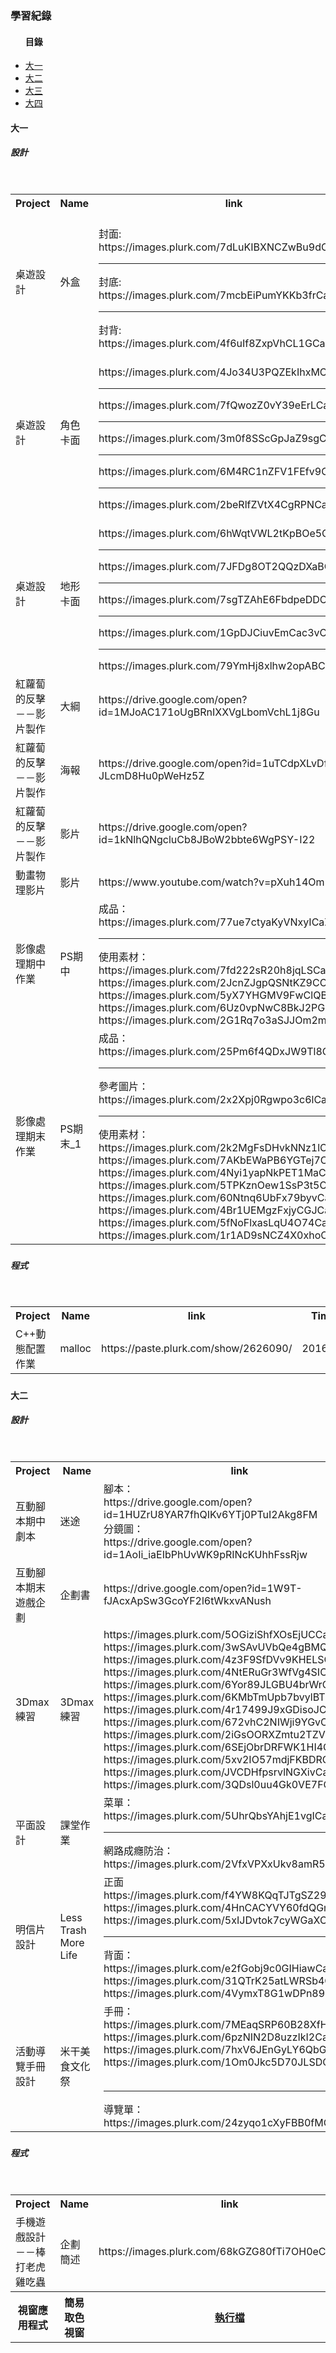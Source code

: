 <h3>學習紀錄</h3>
<ul><h4>目錄</h4>
  <a href="#fir"><li>大一</li></a>
  <a href="#sec"><li>大二</li></a>
  <a href="#thr"><li>大三</li></a>
  <a href="#"><li>大四</li></a>
</ul>

<h4 id="fir">大一</h4>
<h5>設計<h5>
<table>
  <tr>
    <th>Project</th>
    <th>Name</th>
    <th>link</th>
    <th>Time</th>
  </tr>
  <tr>
    <td>桌遊設計</td>
    <td>外盒</td> 
    <td><br>封面: https://images.plurk.com/7dLuKIBXNCZwBu9dCaZz.jpg<hr>封底: https://images.plurk.com/7mcbEiPumYKKb3frCaZz.jpg<hr>封背: https://images.plurk.com/4f6uIf8ZxpVhCL1GCaZz.jpg<br></td>
    <td>2016/04</td>
  </tr>
  <tr>
    <td>桌遊設計</td>
    <td>角色卡面</td> 
    <td><br>https://images.plurk.com/4Jo34U3PQZEkIhxMCaZz.jpg<hr>https://images.plurk.com/7fQwozZ0vY39eErLCaZz.jpg<hr>https://images.plurk.com/3m0f8SScGpJaZ9sgCaZz.jpg<hr>https://images.plurk.com/6M4RC1nZFV1FEfv9CaZz.jpg<hr>https://images.plurk.com/2beRlfZVtX4CgRPNCaZz.jpg<br></td>
    <td>2016/04</td>
  </tr>
  <tr>
    <td>桌遊設計</td>
    <td>地形卡面</td>
    <td><br>https://images.plurk.com/6hWqtVWL2tKpBOe5CaZz.jpg<hr>https://images.plurk.com/7JFDg8OT2QQzDXaBCaZz.jpg<hr>https://images.plurk.com/7sgTZAhE6FbdpeDDCaZz.jpg<hr>https://images.plurk.com/1GpDJCiuvEmCac3vCaZz.jpg<hr>https://images.plurk.com/79YmHj8xlhw2opABCaZz.jpg<br></td>
    <td>2016/04</td>
  </tr>
  <tr>
    <td>紅蘿蔔的反擊－－影片製作</td>
    <td>大綱</td> 
    <td>https://drive.google.com/open?id=1MJoAC171oUgBRnIXXVgLbomVchL1j8Gu</td>
    <td>2016/01</td>
  </tr>
  <tr>
    <td>紅蘿蔔的反擊－－影片製作</td>
    <td>海報</td> 
    <td>https://drive.google.com/open?id=1uTCdpXLvDfP54AE-JLcmD8Hu0pWeHz5Z</td>
    <td>2016/01</td>
  </tr>
  <tr>
    <td>紅蘿蔔的反擊－－影片製作</td>
    <td>影片</td> 
    <td>https://drive.google.com/open?id=1kNlhQNgcluCb8JBoW2bbte6WgPSY-I22</td>
    <td>2016/01</td>
  </tr>
  <tr>
    <td>動畫物理影片</td>
    <td>影片</td> 
    <td>https://www.youtube.com/watch?v=pXuh14Om5Ts</td>
    <td>2015/12</td>
  </tr>
  <tr>
    <td>影像處理期中作業</td>
    <td>PS期中</td> 
    <td>成品：https://images.plurk.com/77ue7ctyaKyVNxyICaZz.jpg<hr>使用素材：<br>https://images.plurk.com/7fd222sR20h8jqLSCaZz.jpg<br>https://images.plurk.com/2JcnZJgpQSNtKZ9CCaZz.jpg<br>https://images.plurk.com/5yX7YHGMV9FwClQBCaZz.jpg<br>https://images.plurk.com/6Uz0vpNwC8BkJ2PGCaZz.jpg<br>https://images.plurk.com/2G1Rq7o3aSJJOm2mCaZz.jpg<br></td>
    <td>2016/04</td>
  </tr>
  <tr>
    <td>影像處理期末作業</td>
    <td>PS期末_1</td> 
    <td>成品：https://images.plurk.com/25Pm6f4QDxJW9Tl8CaZz.jpg<hr>參考圖片：https://images.plurk.com/2x2Xpj0Rgwpo3c6lCaZz.jpg<hr>使用素材：<br>https://images.plurk.com/2k2MgFsDHvkNNz1lCaZz.jpg<br>https://images.plurk.com/7AKbEWaPB6YGTej7CaZz.jpg<br>https://images.plurk.com/4Nyi1yapNkPET1MaCaZz.jpg<br>https://images.plurk.com/5TPKznOew1SsP3t5CaZz.jpg<br>https://images.plurk.com/60Ntnq6UbFx79byvCaZz.jpg<br>https://images.plurk.com/4Br1UEMgzFxjyCGJCaZz.jpg<br>https://images.plurk.com/5fNoFlxasLqU4O74CaZz.jpg<br>https://images.plurk.com/1r1AD9sNCZ4X0xhoCaZz.jpg<br></td>
    <td>2016/04</td>
  </tr>
</table>

<h5>程式<h5>
<table>
  <tr>
    <th>Project</th>
    <th>Name</th>
    <th>link</th>
    <th>Time</th>
  </tr>
  <tr>
    <td>C++動態配置作業</td>
    <td>malloc</td>
    <td>https://paste.plurk.com/show/2626090/</td> 
    <td>2016/04</td>
  </tr>
</table>


<h4 id="sec">大二</h4>
<h5>設計<h5>
<table>
  <tr>
    <th>Project</th>
    <th>Name</th>
    <th>link</th>
    <th>Time</th>
  </tr>
  <tr>
    <td>互動腳本期中劇本</td>
    <td>迷途</td> 
    <td>腳本：<br>https://drive.google.com/open?id=1HUZrU8YAR7fhQIKv6YTj0PTuI2Akg8FM<br>分鏡圖：<br>https://drive.google.com/open?id=1AoIi_iaEIbPhUvWK9pRINcKUhhFssRjw</td>
    <td>2016/11</td>
  </tr>
  <tr>
    <td>互動腳本期末遊戲企劃</td>
    <td>企劃書</td> 
    <td>https://drive.google.com/open?id=1W9T-fJAcxApSw3GcoYF2l6tWkxvANush</td>
    <td>2017/01</td>
  </tr>
  <tr>
    <td>3Dmax練習</td>
    <td>3Dmax練習</td> 
    <td>https://images.plurk.com/5OGiziShfXOsEjUCCaZz.jpg<br>https://images.plurk.com/3wSAvUVbQe4gBMQcCaZz.jpg<br>https://images.plurk.com/4z3F9SfDVv9KHELSCaZz.jpg<br>https://images.plurk.com/4NtERuGr3WfVg4SICaZz.jpg<br>https://images.plurk.com/6Yor89JLGBU4brWrCaZz.jpg<br>https://images.plurk.com/6KMbTmUpb7bvylBTCaZz.jpg<br>https://images.plurk.com/4r17499J9xGDisoJCaZz.jpg<br>https://images.plurk.com/672vhC2NIWji9YGvCaZz.jpg<br>https://images.plurk.com/2iGsOORXZmtu2TZVCaZz.jpg<br>https://images.plurk.com/6SEjObrDRFWK1HI4CaZz.jpg<br>https://images.plurk.com/5xv2IO57mdjFKBDRCaZz.jpg<br>https://images.plurk.com/JVCDHfpsrvlNGXivCaZz.jpg<br>https://images.plurk.com/3QDsl0uu4Gk0VE7FCaZz.jpg </td>
    <td>2016/12</td>
  </tr>
  <tr>
    <td>平面設計</td>
    <td>課堂作業</td> 
    <td>菜單：<br>https://images.plurk.com/5UhrQbsYAhjE1vgICaZz.jpg<hr>網路成癮防治：<br>https://images.plurk.com/2VfxVPXxUkv8amR5CaZz.jpg </td>
    <td>2016/10</td>
  </tr>
  <tr>
    <td>明信片設計</td>
    <td>Less Trash More Life</td> 
    <td>正面<br>https://images.plurk.com/f4YW8KQqTJTgSZ29CaZz.jpg<br>https://images.plurk.com/4HnCACYVY60fdQGmCaZz.jpg<br>https://images.plurk.com/5xIJDvtok7cyWGaXCaZz.jpg  <hr>背面：<br>https://images.plurk.com/e2fGobj9c0GIHiawCaZz.jpg<br>
https://images.plurk.com/31QTrK25atLWRSb4CaZz.jpg<br>https://images.plurk.com/4VymxT8G1wDPn89BCaZz.jpg </td>
    <td>2016/11</td>
  </tr>
  <tr>
    <td>活動導覽手冊設計</td>
    <td>米干美食文化祭</td> 
    <td>手冊：<br>https://images.plurk.com/7MEaqSRP60B28XfHCaZz.jpg<br>https://images.plurk.com/6pzNIN2D8uzzIkI2CaZz.jpg<br>https://images.plurk.com/7hxV6JEnGyLY6QbGCaZz.jpg<br>https://images.plurk.com/1Om0Jkc5D70JLSDCCaZz.jpg  <hr>導覽單：<br>https://images.plurk.com/24zyqo1cXyFBB0fMCaZz.jpg </td>
    <td>2017/01</td>
  </tr>
</table>

<h5>程式<h5>
<table>
  <tr>
    <th>Project</th>
    <th>Name</th>
    <th>link</th>
    <th>Time</th>
  </tr>
    <tr>
    <td>手機遊戲設計－－棒打老虎雞吃蟲</td>
    <td>企劃簡述</td> 
    <td>https://images.plurk.com/68kGZG80fTi7OH0eCaZz.jpg </td>
    <td>2016/12</td>
  </tr>
  <tr>
    <th>視窗應用程式</th>
    <th>簡易取色視窗</th>
    <th><a href="https://drive.google.com/open?id=1H2v4gBOc2GXppooJHiC5QpX1Xk4slUh9">執行檔</a></th>
    <th>Time</th>
  </tr>
</table>
